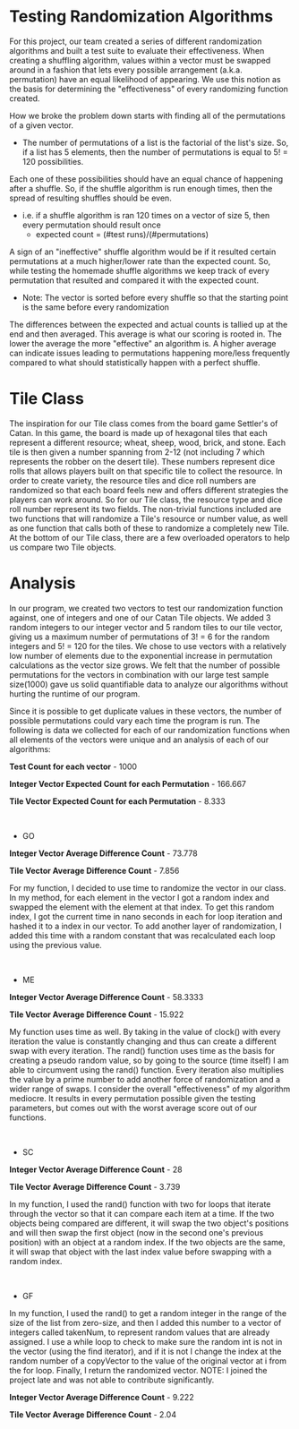 # Testing Randomization Algorithms

For this project, our team created a series of different randomization algorithms and built a test suite to evaluate their effectiveness. When creating a shuffling algorithm, values within a vector must be swapped around in a fashion that lets every possible
arrangement (a.k.a. permutation) have an equal likelihood of appearing. We use this notion as the basis for determining 
the "effectiveness" of every randomizing function created. 

How we broke the problem down starts with finding all of the 
permutations of a given vector. 
- The number of permutations of a list is the factorial of the list's size. So, if a list 
  has 5 elements, then the number of permutations is equal to 5! = 120 possibilities. 

Each one of these possibilities should have an equal chance of happening after a shuffle. So, if the shuffle algorithm 
is run enough times, then the spread of resulting shuffles should be even.
- i.e. if a shuffle algorithm is ran 120 times on a vector of size 5, then every permutation should result once
    - expected count = (#test runs)/(#permutations)

A sign of an "ineffective" shuffle algorithm would be if it resulted certain permutations at a much higher/lower rate 
than the expected count. So, while testing the homemade shuffle algorithms we keep track of every permutation that 
resulted and compared it with the expected count. 
- Note: The vector is sorted before every shuffle so that the starting point is the same before every randomization

The differences between the expected and actual counts is tallied up at the end and then averaged. This average is what 
our scoring is rooted in. The lower the average the more "effective" an algorithm is. A higher average can indicate 
issues leading to permutations happening more/less frequently compared to what should statistically happen with a 
perfect shuffle.

# Tile Class

The inspiration for our Tile class comes from the board game Settler's of Catan. In this game, the board is made up of
hexagonal tiles that each represent a different resource; wheat, sheep, wood, brick, and stone. Each tile is then given
a number spanning from 2-12 (not including 7 which represents the robber on the desert tile). These numbers represent 
dice rolls that allows players built on that specific tile to collect the resource. In order to create variety, the 
resource tiles and dice roll numbers are randomized so that each board feels new and offers different strategies the 
players can work around. So for our Tile class, the resource type and dice roll number represent its two fields. The 
non-trivial functions included are two functions that will randomize a Tile's resource or number value, as well as one
function that calls both of these to randomize a completely new Tile. At the bottom of our Tile class, there are a few
overloaded operators to help us compare two Tile objects.

# Analysis

In our program, we created two vectors to test our randomization function against, one of integers and one of our Catan Tile objects. We added 3 random integers to our integer vector and 5 random tiles to our tile vector, giving us a maximum number of permutations of 3! = 6 for the random integers and 5! = 120 for the tiles. We chose to use vectors with a relatively low number of elements due to the exponential increase in permutation calculations as the vector size grows. We felt that the number of possible permutations for the vectors in combination with our large test sample size(1000) gave us solid quantifiable data to analyze our algorithms without hurting the runtime of our program.

Since it is possible to get duplicate values in these vectors, the number of possible permutations could vary each time the program is run. The following is data we collected for each of our randomization functions when all elements of the vectors were unique and an analysis of each of our algorithms:

**Test Count for each vector** - 1000

**Integer Vector Expected Count for each Permutation** - 166.667

**Tile Vector Expected Count for each Permutation** - 8.333

<br/>

- GO
 
 **Integer Vector Average Difference Count** - 73.778
 
 **Tile Vector Average Difference Count** - 7.856
 
 For my function, I decided to use time to randomize the vector in our class. In my method, for each element in the vector I got a random index and swapped the element with the element at that index. To get this random index, I got the current time in nano seconds in each for loop iteration and hashed it to a index in our vector. To add another layer of randomization, I added this time with a random constant that was recalculated each loop using the previous value.

<br/>

- ME

 **Integer Vector Average Difference Count** - 58.3333
 
 **Tile Vector Average Difference Count** - 15.922
 
 My function uses time as well. By taking in the value of clock() with every iteration the value is constantly changing and thus can create a different swap with every iteration. The rand() function uses time as the basis for creating a pseudo random value, so by going to the source (time itself) I am able to circumvent using the rand() function. Every iteration also multiplies the value by a prime number to add another force of randomization and a wider range of swaps. I consider the overall "effectiveness" of my algorithm mediocre. It results in every permutation possible given the testing parameters, but comes out with the worst average score out of our functions.

<br/>

- SC

**Integer Vector Average Difference Count** - 28
 
**Tile Vector Average Difference Count** - 3.739

In my function, I used the rand() function with two for loops that iterate through the vector so that it can compare each item at a time. If the two objects being compared are different, it will swap the two object's positions and will then swap the first object (now in the second one's previous position) with an object at a random index. If the two objects are the same, it will swap that object with the last index value before swapping with a random index.

<br/>

- GF

In my function, I used the rand() to get a random integer in the range of the size of the list from zero-size, and then I added this number to a vector of integers called takenNum, to represent random values that are already assigned. I use a while loop to check to make sure the random int is not in the vector (using the find iterator), and if it is not I change the index at the random number of a copyVector to the value of the original vector at i from the for loop. Finally, I return the randomized vector. NOTE: I joined the project late and was not able to contribute significantly.

**Integer Vector Average Difference Count** - 9.222

**Tile Vector Average Difference Count** - 2.04

